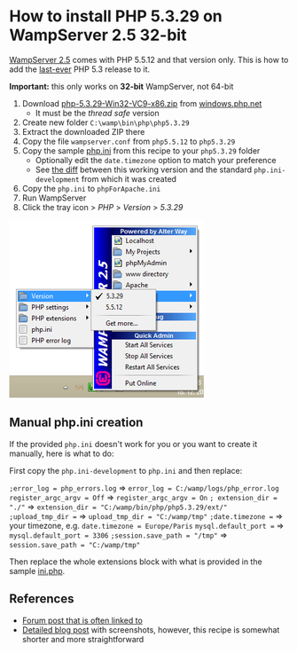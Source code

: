 # How to install PHP 5.3.29 on WampServer 2.5 32-bit

[WampServer 2.5](http://sourceforge.net/projects/wampserver/files/WampServer%202/Wampserver%202.5/) comes with PHP 5.5.12 and that version only. This is how to add the [last-ever](http://php.net/archive/2014.php#id2014-08-14-1) PHP 5.3 release to it.

**Important:** this only works on **32-bit** WampServer, not 64-bit


 1. Download [php-5.3.29-Win32-VC9-x86.zip](http://windows.php.net/downloads/releases/php-5.3.29-Win32-VC9-x86.zip) from [windows.php.net](http://windows.php.net/download/#php-5.3)
     - It must be the *thread safe* version
 2. Create new folder `C:\wamp\bin\php\php5.3.29`
 3. Extract the downloaded ZIP there
 4. Copy the file `wampserver.conf` from `php5.5.12` to `php5.3.29`
 5. Copy the sample [php.ini](./php.ini) from this recipe to your `php5.3.29` folder
     - Optionally edit the `date.timezone` option to match your preference
     - See [the diff](https://github.com/borekb/wampserver-recipes/commit/017022239b333b4cf4fb37e5148f6cf31a3f8219) between this working version and the standard `php.ini-development` from which it was created
 6. Copy the `php.ini` to `phpForApache.ini`
 7. Run WampServer
 8. Click the tray icon > *PHP* > *Version* > *5.3.29*

![Switch to PHP 5.3](./img-switch-php53.png)



## Manual php.ini creation

If the provided `php.ini` doesn't work for you or you want to create it manually, here is what to do:

First copy the `php.ini-development` to `php.ini` and then replace:

`;error_log = php_errors.log` => `error_log = C:/wamp/logs/php_error.log`
`register_argc_argv = Off` => `register_argc_argv = On`
`; extension_dir = "./"` => `extension_dir = "C:/wamp/bin/php/php5.3.29/ext/"`
`;upload_tmp_dir =` => `upload_tmp_dir = "C:/wamp/tmp"`
`;date.timezone =` => your timezone, e.g. `date.timezone = Europe/Paris`
`mysql.default_port =` => `mysql.default_port = 3306`
`;session.save_path = "/tmp"` => `session.save_path = "C:/wamp/tmp"`

Then replace the whole extensions block with what is provided in the sample [ini.php](./ini.php).


## References

 - [Forum post that is often linked to](http://forum.wampserver.com/read.php?1,124128)
 - [Detailed blog post](http://john-dugan.com/upgrade-php-wamp/) with screenshots, however, this recipe is somewhat shorter and more straightforward
